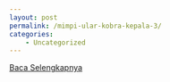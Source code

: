 ```yaml
---
layout: post
permalink: /mimpi-ular-kobra-kepala-3/
categories:
    - Uncategorized
---
```


[Baca Selengkapnya](/07)